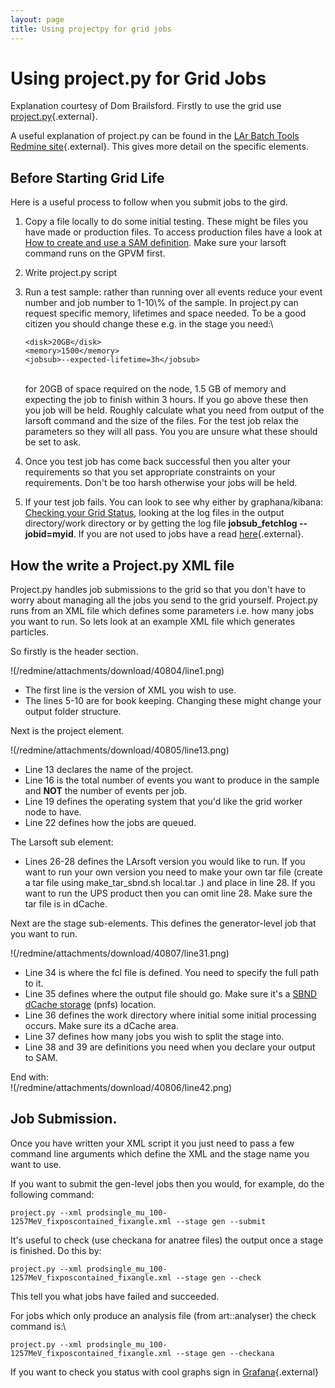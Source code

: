 ```yaml
---
layout: page
title: Using projectpy for grid jobs
---
```




Using project.py for Grid Jobs
===============================================================================

Explanation courtesy of Dom Brailsford. Firstly to use the grid use
[project.py](https://cdcvs.fnal.gov/redmine/projects/larbatch/repository/revisions/develop/entry/scripts/project.py){.external}.

A useful explanation of project.py can be found in the [LAr Batch Tools
Redmine
site](https://cdcvs.fnal.gov/redmine/projects/larbatch/wiki/User_guide){.external}.
This gives more detail on the specific elements.



Before Starting Grid Life
----------------------------------------------------------------------

Here is a useful process to follow when you submit jobs to the gird.

1.  Copy a file locally to do some initial testing. These might be files
    you have made or production files. To access production files have a
    look at [How to create and use a SAM
    definition](_How_to_create_and_use_a_SAM_definition.html).
    Make sure your larsoft command runs on the GPVM first.

2.  Write project.py script

3.  Run a test sample: rather than running over all events reduce your
    event number and job number to 1-10\\% of the sample. In project.py
    can request specific memory, lifetimes and space needed. To be a
    good citizen you should change these e.g. in the stage you need:\

        <disk>20GB</disk>
        <memory>1500</memory>
        <jobsub>--expected-lifetime=3h</jobsub>

    \
    for 20GB of space required on the node, 1.5 GB of memory and
    expecting the job to finish within 3 hours. If you go above these
    then you job will be held. Roughly calculate what you need from
    output of the larsoft command and the size of the files. For the
    test job relax the parameters so they will all pass. You you are
    unsure what these should be set to ask.

4.  Once you test job has come back successful then you alter your
    requirements so that you set appropriate constraints on your
    requirements. Don\'t be too harsh otherwise your jobs will be held.

5.  If your test job fails. You can look to see why either by
    graphana/kibana: [Checking your Grid
    Status](Checking_your_Grid_Status.html), looking at the
    log files in the output directory/work directory or by getting the
    log file **jobsub\_fetchlog \--jobid=myid**. If you are not used to
    jobs have a read
    [here](https://cdcvs.fnal.gov/redmine/projects/jobsub/wiki/Using_the_Client){.external}.



How the write a Project.py XML file
-----------------------------------------------------------------------------------------

Project.py handles job submissions to the grid so that you don\'t have
to worry about managing all the jobs you send to the grid yourself.
Project.py runs from an XML file which defines some parameters i.e. how
many jobs you want to run. So lets look at an example XML file which
generates particles.

So firstly is the header section.

!(/redmine/attachments/download/40804/line1.png)

-   The first line is the version of XML you wish to use.
-   The lines 5-10 are for book keeping. Changing these might change
    your output folder structure.

Next is the project element.

!(/redmine/attachments/download/40805/line13.png)

-   Line 13 declares the name of the project.
-   Line 16 is the total number of events you want to produce in the
    sample and **NOT** the number of events per job.
-   Line 19 defines the operating system that you\'d like the grid
    worker node to have.
-   Line 22 defines how the jobs are queued.

The Larsoft sub element:

-   Lines 26-28 defines the LArsoft version you would like to run. If
    you want to run your own version you need to make your own tar file
    (create a tar file using make\_tar\_sbnd.sh local.tar .) and place
    in line 28. If you want to run the UPS product then you can omit
    line 28. Make sure the tar file is in dCache.

Next are the stage sub-elements. This defines the generator-level job
that you want to run.

!(/redmine/attachments/download/40807/line31.png)

-   Line 34 is where the fcl file is defined. You need to specify the
    full path to it.
-   Line 35 defines where the output file should go. Make sure it\'s a
    [SBND dCache storage](SBND_dCache_storage.html) (pnfs)
    location.
-   Line 36 defines the work directory where initial some initial
    processing occurs. Make sure its a dCache area.
-   Line 37 defines how many jobs you wish to split the stage into.
-   Line 38 and 39 are definitions you need when you declare your output
    to SAM.

End with:\
!(/redmine/attachments/download/40806/line42.png)



Job Submission.
-------------------------------------------------

Once you have written your XML script it you just need to pass a few
command line arguments which define the XML and the stage name you want
to use.

If you want to submit the gen-level jobs then you would, for example, do
the following command:

    project.py --xml prodsingle_mu_100-1257MeV_fixposcontained_fixangle.xml --stage gen --submit

It\'s useful to check (use checkana for anatree files) the output once a
stage is finished. Do this by:

    project.py --xml prodsingle_mu_100-1257MeV_fixposcontained_fixangle.xml --stage gen --check

This tell you what jobs have failed and succeeded.

For jobs which only produce an analysis file (from art::analyser) the
check command is:\

    project.py --xml prodsingle_mu_100-1257MeV_fixposcontained_fixangle.xml --stage gen --checkana

If you want to check you status with cool graphs sign in
[Grafana](https://fifemon.fnal.gov/monitor/dashboard/db/experiment-overview?var-experiment=sbnd&orgId=1&from=1508165371912&to=1508252205933&refresh=10s){.external}
